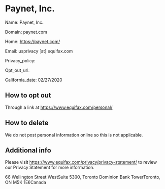 
# Paynet, Inc.

Name: Paynet, Inc.

Domain: paynet.com

Home: https://paynet.com/

Email: usprivacy [at] equifax.com

Privacy_policy: 

Opt_out_url: 

California_date: 02/27/2020



## How to opt out

Through a link at https://www.equifax.com/personal/

## How to delete

We do not post personal information online so this is not applicable.

## Additional info

Please visit https://www.equifax.com/privacy/privacy-statement/ to review our Privacy Statement for more information.

66 Wellington Street WestSuite 5300, Toronto Dominion Bank TowerToronto, ON M5K 1E6Canada

